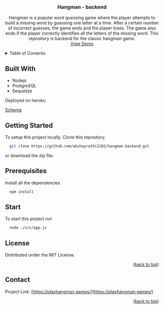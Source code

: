 <!-- Improved compatibility of back to top link: See: https://github.com/othneildrew/Best-README-Template/pull/73 -->
<a name="readme-top"></a>


<!-- PROJECT LOGO -->
<br />
<div align="center">

<h3 align="center">Hangman - backend</h3>
 
  <p align="center">
    Hangman is a popular word guessing game where the player attempts to build a missing word by guessing one letter at a time. After a certain number of incorrect guesses, the game ends and the player loses. The game also ends if the player correctly identifies all the letters of the missing word. This repository is backend for the classic hangman game.
    <br />
    <a href="https://playhangman.games/">View Demo</a>
  </p>
</div>



<!-- TABLE OF CONTENTS -->
<details>
  <summary>Table of Contents</summary>
  <ol> 
    <li><a href="#built-with">Built With</a></li> 
    <li><a href="#getting-started">Getting Started</a></li>
    <li><a href="#prerequisites">Prerequisites</a></li>
    <li><a href="#license">License</a></li>
    <li><a href="#contact">Contact</a></li>
  </ol>
</details>



<!-- ABOUT THE PROJECT -->




## Built With
* Nodejs
* PostgreSQL
* Sequelize

Deployed on heroku

[Schema](https://whimsical.com/hangman-lld-KmaAhhLkbbqgzWQBCW71wX)

<!-- GETTING STARTED -->
## Getting Started

To setup this project locally.
Clone this repository.

```sh
  git clone https://github.com/akshayrathi2102/hangman-backend.git
```
or download the zip file.

## Prerequisites

Install all the dependencies

  ```sh
    npm install
  ```


## Start

To start this project run 

```sh
  node ./src/app.js
```



<!-- LICENSE -->
## License

Distributed under the MIT License.

<p align="right">(<a href="#readme-top">back to top</a>)</p>



<!-- CONTACT -->
## Contact

Project Link: [https://playhangman.games/](https://playhangman.games/)

<p align="right">(<a href="#readme-top">back to top</a>)</p>



